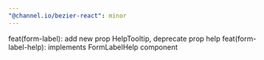 ```yaml
---
"@channel.io/bezier-react": minor
---
```


feat(form-label): add new prop HelpTooltip, deprecate prop help
feat(form-label-help): implements FormLabelHelp component